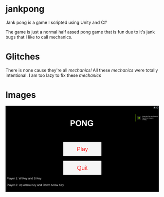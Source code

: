 # jankpong

Jank pong is a game I scripted using Unity and C#

The game is just a normal half assed pong game that is fun due to it's jank bugs that I like to call mechanics.

# Glitches
There is none cause they're all <em>mechanics!</em>
All these <em>mechanics</em> were totally intentional.
I am too lazy to fix these <em>mechanics</em>

# Images
![menu](menu.PNG)
